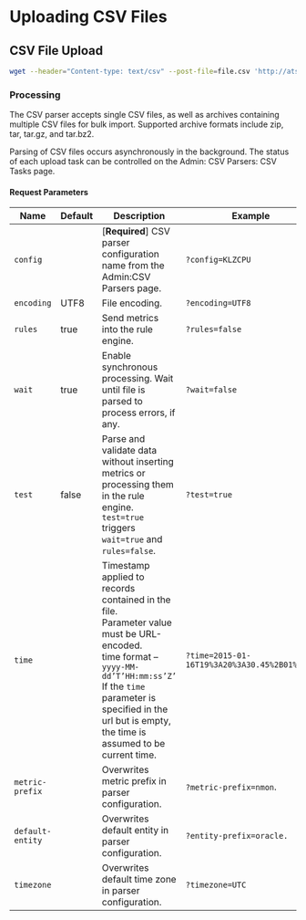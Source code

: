 # Uploading CSV Files

## CSV File Upload

```sh
wget --header="Content-type: text/csv" --post-file=file.csv 'http://atsd_hostname:port/csv?config=${config_name}'
```

### Processing

The CSV parser accepts single CSV files, as well as archives containing multiple CSV files for bulk import. Supported archive formats include zip, tar, tar.gz, and tar.bz2.

Parsing of CSV files occurs asynchronously in the background. The status of each upload task can be controlled on the Admin: CSV Parsers: CSV Tasks page.

#### Request Parameters

| Name | Default | Description | Example | 
| --- | --- | --- | --- | 
|  `config`  |  |  [**Required**] CSV parser configuration name from the Admin:CSV Parsers page.  |  `?config=KLZCPU`  | 
|  `encoding`  |  UTF8  |  File encoding.  |  `?encoding=UTF8`  | 
|  `rules`  |  true  |  Send metrics into the rule engine.  |  `?rules=false`  | 
|  `wait`  |  true  |  Enable synchronous processing. Wait until file is parsed to process errors, if any.  |  `?wait=false`  | 
|  `test`  |  false  |  Parse and validate data without inserting metrics or processing them in the rule engine. `test=true` triggers `wait=true` and `rules=false`.  |  `?test=true`  | 
|  `time`  |  |  Timestamp applied to records contained in the file.<br>Parameter value must be URL-encoded.<br>time format – `yyyy-MM-dd’T’HH:mm:ss’Z’`<br>If the `time` parameter is specified in the url but is empty, the time is assumed to be current time.  |  `?time=2015-01-16T19%3A20%3A30.45%2B01%3A00`  | 
|  `metric-prefix`  |  |  Overwrites metric prefix in parser configuration.  |  `?metric-prefix=nmon`.  | 
|  `default-entity`  |  |  Overwrites default entity in parser configuration.  |  `?entity-prefix=oracle.`  | 
|  `timezone`  |  |  Overwrites default time zone in parser configuration.  |  `?timezone=UTC`  | 